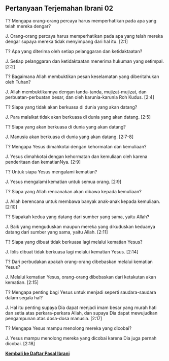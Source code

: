 ## Pertanyaan Terjemahan Ibrani 02 ##

T? Mengapa orang-orang percaya harus memperhatikan pada apa yang telah mereka dengar?

J. Orang-orang percaya harus memperhatikan pada apa yang telah mereka dengar supaya mereka tidak menyimpang dari hal itu. [2:1]

T? Apa yang diterima oleh setiap pelanggaran dan ketidaktaatan?

J. Setiap pelanggaran dan ketidaktaatan menerima hukuman yang setimpal. [2:2]

T? Bagaimana Allah membuktikan pesan keselamatan yang diberitahukan oleh Tuhan?

J. Allah membuktikannya dengan tanda-tanda, mujizat-mujizat, dan perbuatan-perbuatan besar, dan oleh karunia-karunia Roh Kudus. [2:4]

T? Siapa yang tidak akan berkuasa di dunia yang akan datang?

J. Para malaikat tidak akan berkuasa di dunia yang akan datang. [2:5]

T? Siapa yang akan berkuasa di dunia yang akan datang?

J. Manusia akan berkuasa di dunia yang akan datang. [2:7-8]

T? Mengapa Yesus dimahkotai dengan kehormatan dan kemuliaan?

J. Yesus dimahkotai dengan kehormatan dan kemuliaan oleh karena penderitaan dan kematianNya. [2:9]

T? Untuk siapa Yesus mengalami kematian?

J. Yesus mengalami kematian untuk semua orang. [2:9]

T? Siapa yang Allah rencanakan akan dibawa kepada kemuliaan?

J. Allah berencana untuk membawa banyak anak-anak kepada kemuliaan. [2:10]

T? Siapakah kedua yang datang dari sumber yang sama, yaitu Allah?

J. Baik yang menguduskan maupun mereka yang dikuduskan keduanya datang dari sumber yang sama, yaitu Allah. [2:11]

T? Siapa yang dibuat tidak berkuasa lagi melalui kematian Yesus?

J. Iblis dibuat tidak berkuasa lagi melalui kematian Yesus. [2:14]

T? Dari perbudakan apakah orang-orang dibebaskan melalui kematian Yesus?

J. Melalui kematian Yesus, orang-orang dibebaskan dari ketakutan akan kematian. [2:15]

T? Mengapa penting bagi Yesus untuk menjadi seperti saudara-saudara dalam segala hal?

J. Hal itu penting supaya Dia dapat menjadi imam besar yang murah hati dan setia atas perkara-perkara Allah, dan supaya Dia dapat mewujudkan pengampunan atas dosa-dosa manusia. [2:17]

T? Mengapa Yesus mampu menolong mereka yang dicobai?

J. Yesus mampu menolong mereka yang dicobai karena Dia juga pernah dicobai. [2:18]

__[Kembali ke Daftar Pasal Ibrani](./)__


